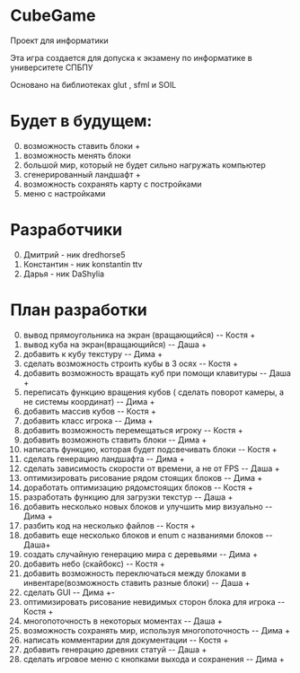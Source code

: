 # CubeGame
Проект для информатики

Эта игра создается для допуска к экзамену по информатике в университете СПБПУ 

Основано на библиотеках glut , sfml и SOIL

# Будет в будущем:
0. возможность ставить блоки  +                              
1. возможность менять блоки                                 
2. большой мир, который не будет сильно нагружать компьютер 
3. сгенерированный ландшафт   +                              
4. возможность сохранять карту с постройками                
5. меню с настройками                                      

# Разработчики

0. Дмитрий - ник dredhorse5
1. Константин - ник konstantin ttv
2. Дарья - ник DaShylia

# План разработки
0. вывод прямоугольника на экран (вращающийся) -- Костя +
1. вывод куба на экран(вращающийся) -- Даша +
2. добавить к кубу текстуру -- Дима +
3. сделать возможность строить кубы в 3 осях -- Костя +
4. добавить возможность вращать куб при помощи клавитуры -- Даша +
5. переписать функцию вращения кубов ( сделать поворот камеры, а не системы координат) -- Дима +
6. добавить массив кубов -- Костя +
7. добавить класс игрока -- Дима +
8. добавить возможность перемещаться игроку -- Костя +
9. добавить возможноть ставить блоки -- Дима +
10. написать функцию, которая будет подсвечивать блоки -- Костя +
11. сделать генерацию ландшафта -- Дима +
12. сделать зависимость скорости от времени, а не от FPS -- Даша +
13. оптимизировать рисование рядом стоящих блоков -- Дима +
14. доработать оптимизацию рядомстоящих блоков -- Костя +
15. разработать функцию для загрузки текстур  -- Даша +
16. добавить несколько новых блоков и улучшить мир визуально -- Дима +
17. разбить код на несколько файлов -- Костя +
18. добавить еще несколько блоков и enum с названиями блоков -- Даша+
19. создать случайную генерацию мира с деревьями -- Дима  +
20. добавить небо (скайбокс) -- Костя +
21. добавить возможность переключаться между блоками в инвентаре(возможность ставить разные блоки) -- Даша +
22. сделать  GUI -- Дима +-
23. оптимизировать рисование невидимых сторон блока для игрока -- Костя +
24. многопоточность в некоторых моментах -- Даша +
25. возможность сохранять мир, используя многопоточность -- Дима +
26. написать комментарии для документации -- Костя +
27. добавить генерацию древних статуй -- Даша +
28. сделать игровое меню с кнопками выхода и сохранения -- Дима +

